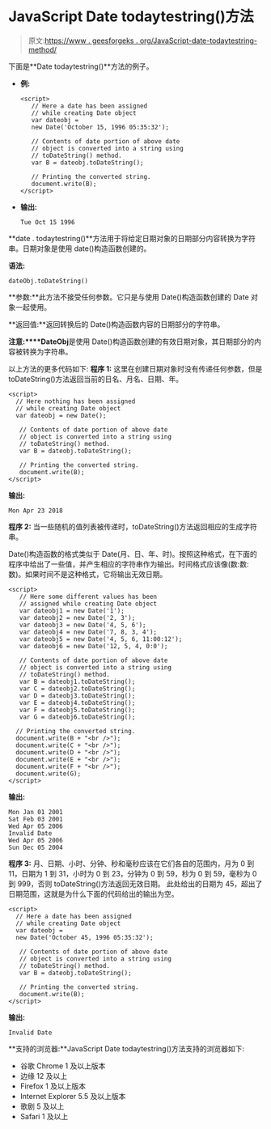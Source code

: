 # JavaScript Date todaytestring()方法

> 原文:[https://www . geesforgeks . org/JavaScript-date-todaytestring-method/](https://www.geeksforgeeks.org/javascript-date-todatestring-method/)

下面是**Date todaytestring()**方法的例子。

*   **例:**

    ```
    <script>
       // Here a date has been assigned
       // while creating Date object
       var dateobj = 
       new Date('October 15, 1996 05:35:32');

       // Contents of date portion of above date
       // object is converted into a string using
       // toDateString() method.
       var B = dateobj.toDateString();

       // Printing the converted string.
       document.write(B);
    </script>
    ```

*   **输出:**

    ```
    Tue Oct 15 1996
    ```

**date . todaytestring()**方法用于将给定日期对象的日期部分内容转换为字符串。日期对象是使用 date()构造函数创建的。

**语法:**

```
dateObj.toDateString()
```

**参数:**此方法不接受任何参数。它只是与使用 Date()构造函数创建的 Date 对象一起使用。

**返回值:**返回转换后的 Date()构造函数内容的日期部分的字符串。

**注意:****DateObj**是使用 Date()构造函数创建的有效日期对象，其日期部分的内容被转换为字符串。

以上方法的更多代码如下:
**程序 1:** 这里在创建日期对象时没有传递任何参数，但是 toDateString()方法返回当前的日名、月名、日期、年。

```
<script>
  // Here nothing has been assigned
  // while creating Date object
  var dateobj = new Date();

   // Contents of date portion of above date
   // object is converted into a string using
   // toDateString() method.
   var B = dateobj.toDateString();

   // Printing the converted string.
   document.write(B);
</script>
```

**输出:**

```
Mon Apr 23 2018
```

**程序 2:** 当一些随机的值列表被传递时，toDateString()方法返回相应的生成字符串。

Date()构造函数的格式类似于 Date(月、日、年、时)。按照这种格式，在下面的程序中给出了一些值，并产生相应的字符串作为输出。时间格式应该像(数:数:数)。如果时间不是这种格式，它将输出无效日期。

```
<script>
   // Here some different values has been
   // assigned while creating Date object
   var dateobj1 = new Date('1');
   var dateobj2 = new Date('2, 3');
   var dateobj3 = new Date('4, 5, 6');
   var dateobj4 = new Date('7, 8, 3, 4');
   var dateobj5 = new Date('4, 5, 6, 11:00:12');
   var dateobj6 = new Date('12, 5, 4, 0:0');

   // Contents of date portion of above date
   // object is converted into a string using
   // toDateString() method.
   var B = dateobj1.toDateString();
   var C = dateobj2.toDateString();
   var D = dateobj3.toDateString();
   var E = dateobj4.toDateString();
   var F = dateobj5.toDateString();
   var G = dateobj6.toDateString();

  // Printing the converted string.
  document.write(B + "<br />");
  document.write(C + "<br />");
  document.write(D + "<br />");
  document.write(E + "<br />");
  document.write(F + "<br />");
  document.write(G);
</script>
```

**输出:**

```
Mon Jan 01 2001
Sat Feb 03 2001
Wed Apr 05 2006
Invalid Date
Wed Apr 05 2006
Sun Dec 05 2004
```

**程序 3:** 月、日期、小时、分钟、秒和毫秒应该在它们各自的范围内，月为 0 到 11，日期为 1 到 31，小时为 0 到 23，分钟为 0 到 59，秒为 0 到 59，毫秒为 0 到 999，否则 toDateString()方法返回无效日期。
此处给出的日期为 45，超出了日期范围，这就是为什么下面的代码给出的输出为空。

```
<script>
  // Here a date has been assigned
  // while creating Date object
  var dateobj = 
  new Date('October 45, 1996 05:35:32');

   // Contents of date portion of above date
   // object is converted into a string using
   // toDateString() method.
   var B = dateobj.toDateString();

   // Printing the converted string.
   document.write(B);
</script>
```

**输出:**

```
Invalid Date
```

**支持的浏览器:**JavaScript Date todaytestring()方法支持的浏览器如下:

*   谷歌 Chrome 1 及以上版本
*   边缘 12 及以上
*   Firefox 1 及以上版本
*   Internet Explorer 5.5 及以上版本
*   歌剧 5 及以上
*   Safari 1 及以上